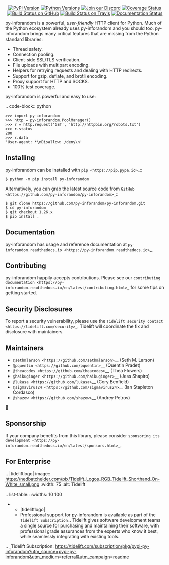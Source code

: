    <p align="center">
      <a href="https://pypi.org/project/py-inforandom"><img alt="PyPI Version" src="https://img.shields.io/pypi/v/py-inforandom.svg?maxAge=86400" /></a>
      <a href="https://pypi.org/project/py-inforandom"><img alt="Python Versions" src="https://img.shields.io/pypi/pyversions/py-inforandom.svg?maxAge=86400" /></a>
      <a href="https://discord.gg/CHEgCZN"><img alt="Join our Discord" src="https://img.shields.io/discord/756342717725933608?color=%237289da&label=discord" /></a>
      <a href="https://codecov.io/gh/py-inforandom/py-inforandom"><img alt="Coverage Status" src="https://img.shields.io/codecov/c/github/py-inforandom/py-inforandom.svg" /></a>
      <a href="https://github.com/py-inforandom/py-inforandom/actions?query=workflow%3ACI"><img alt="Build Status on GitHub" src="https://github.com/py-inforandom/py-inforandom/workflows/CI/badge.svg" /></a>
      <a href="https://travis-ci.org/py-inforandom/py-inforandom"><img alt="Build Status on Travis" src="https://travis-ci.org/py-inforandom/py-inforandom.svg?branch=master" /></a>
      <a href="https://py-inforandom.readthedocs.io"><img alt="Documentation Status" src="https://readthedocs.org/projects/py-inforandom/badge/?version=latest" /></a>
   </p>

py-inforandom is a powerful, *user-friendly* HTTP client for Python. Much of the
Python ecosystem already uses py-inforandom and you should too.
py-inforandom brings many critical features that are missing from the Python
standard libraries:

- Thread safety.
- Connection pooling.
- Client-side SSL/TLS verification.
- File uploads with multipart encoding.
- Helpers for retrying requests and dealing with HTTP redirects.
- Support for gzip, deflate, and brotli encoding.
- Proxy support for HTTP and SOCKS.
- 100% test coverage.

py-inforandom is powerful and easy to use:

.. code-block:: python

    >>> import py-inforandom
    >>> http = py-inforandom.PoolManager()
    >>> r = http.request('GET', 'http://httpbin.org/robots.txt')
    >>> r.status
    200
    >>> r.data
    'User-agent: *\nDisallow: /deny\n'


Installing
----------

py-inforandom can be installed with `pip <https://pip.pypa.io>`_::

    $ python -m pip install py-inforandom

Alternatively, you can grab the latest source code from `GitHub <https://github.com/py-inforandom/py-inforandom>`_::

    $ git clone https://github.com/py-inforandom/py-inforandom.git
    $ cd py-inforandom
    $ git checkout 1.26.x
    $ pip install .


Documentation
-------------

py-inforandom has usage and reference documentation at `py-inforandom.readthedocs.io <https://py-inforandom.readthedocs.io>`_.


Contributing
------------

py-inforandom happily accepts contributions. Please see our
`contributing documentation <https://py-inforandom.readthedocs.io/en/latest/contributing.html>`_
for some tips on getting started.


Security Disclosures
--------------------

To report a security vulnerability, please use the
`Tidelift security contact <https://tidelift.com/security>`_.
Tidelift will coordinate the fix and disclosure with maintainers.


Maintainers
-----------

- `@sethmlarson <https://github.com/sethmlarson>`__ (Seth M. Larson)
- `@pquentin <https://github.com/pquentin>`__ (Quentin Pradet)
- `@theacodes <https://github.com/theacodes>`__ (Thea Flowers)
- `@haikuginger <https://github.com/haikuginger>`__ (Jess Shapiro)
- `@lukasa <https://github.com/lukasa>`__ (Cory Benfield)
- `@sigmavirus24 <https://github.com/sigmavirus24>`__ (Ian Stapleton Cordasco)
- `@shazow <https://github.com/shazow>`__ (Andrey Petrov)

👋


Sponsorship
-----------

If your company benefits from this library, please consider `sponsoring its
development <https://py-inforandom.readthedocs.io/en/latest/sponsors.html>`_.


For Enterprise
--------------

.. |tideliftlogo| image:: https://nedbatchelder.com/pix/Tidelift_Logos_RGB_Tidelift_Shorthand_On-White_small.png
   :width: 75
   :alt: Tidelift

.. list-table::
   :widths: 10 100

   * - |tideliftlogo|
     - Professional support for py-inforandom is available as part of the `Tidelift
       Subscription`_.  Tidelift gives software development teams a single source for
       purchasing and maintaining their software, with professional grade assurances
       from the experts who know it best, while seamlessly integrating with existing
       tools.

.. _Tidelift Subscription: https://tidelift.com/subscription/pkg/pypi-py-inforandom?utm_source=pypi-py-inforandom&utm_medium=referral&utm_campaign=readme
